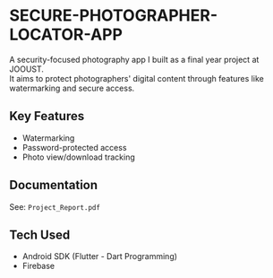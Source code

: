 # SECURE-PHOTOGRAPHER-LOCATOR-APP

A security-focused photography app I built as a final year project at JOOUST.  
It aims to protect photographers' digital content through features like watermarking and secure access.

## Key Features
- Watermarking
- Password-protected access
- Photo view/download tracking

## Documentation
See: `Project_Report.pdf`

## Tech Used
- Android SDK (Flutter - Dart Programming)
- Firebase

